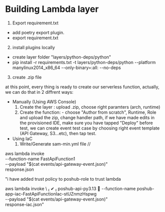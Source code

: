 # Building Lambda layer
1.   Export requirement.txt
* add poetry export plugin.
* export requirement.txt

2. install plugins locally
* create layer folder "layers/python-deps/python"
* pip install -r requirements.txt -t layers/python-deps/python --platform manylinux2014_x86_64 --only-binary=:all: --no-deps

3. create .zip file

at this point, every thing is ready to create our serverless function, actually, we can do that in 2 diffrent ways:
* Manually (Using AWS Console)
    1. Create the layer : upload .zip, choose right paramters (arch, runtime)
    2. Create the function:
      - choose "Author from scratch", Runtime, Role and upload the zip, change handler path, if we have made edits in the provisioned IDE, make sure you have tapped "Deploy" before test, we can create event test case by choosing right event template (API Gateway, S3...etc), then tap test.
* Using IaC
    1. Write/Generate sam-min.yml file
    //


aws lambda invoke \
  --function-name FastApiFunction1 \
  --payload "$(cat events/api-gateway-event.json)" \
  response.json


"i have added trust policy to poshub-role to trust lambda


aws lambda invoke \                              ✔  poshub-api-py3.13  
  --function-name poshub-app-iac-FastApiFunctionIac-stUZnmzHspwg \
  --payload "$(cat events/api-gateway-event.json)" \
  response-iac.json"